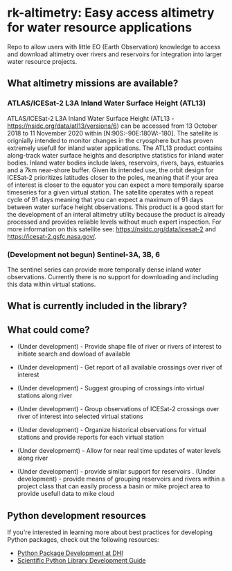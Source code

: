 # rk-altimetry: Easy access altimetry for water resource applications

Repo to allow users with little EO (Earth Observation) knowledge to access and download altimetry over rivers and reservoirs for integration into larger water resource projects.

## What altimetry missions are available?

### ATLAS/ICESat-2 L3A Inland Water Surface Height (ATL13)
ATLAS/ICESat-2 L3A Inland Water Surface Height (ATL13 - https://nsidc.org/data/atl13/versions/6) can be accessed from 13 October 2018 to 11 November 2020 within [N:90S:-90E:180W:-180]. The satellite is orignially intended to monitor changes in the cryosphere but has proven extremely usefull for inland water applications. The ATL13 product contains along-track water surface heights and descriptive statistics for inland water bodies. Inland water bodies include lakes, reservoirs, rivers, bays, estuaries and a 7km near-shore buffer. Given its intended use, the orbit design for ICESat-2 prioritizes latitudes closer to the poles, meaning that if your area of interest is closer to the equator you can expect a more temporally sparse timeseries for a given virtual station. The satellite operates with a repeat cycle of 91 days meaning that you can expect a maximum of 91 days between water surface height observations. This product is a good start for the development of an interal altimetry utility because the product is already processed and provides reliable levels without much expert inspection. For more information on this satellite see: https://nsidc.org/data/icesat-2 and https://icesat-2.gsfc.nasa.gov/.

### (Development not begun) Sentinel-3A, 3B, 6
The sentinel series can provide more temporally dense inland water observations. Currently there is no support for downloading and including this data within virtual stations.

## What is currently included in the library?

## What could come?
- (Under development) - Provide shape file of river or rivers of interest to initiate search and dowload of available
- (Under development) - Get report of all available crossings over river of interest
- (Under development) - Suggest grouping of crossings into virtual stations along river
- (Under development) - Group observations of ICESat-2 crossings over river of interest into selected virtual stations
- (Under development) - Organize historical observations for virtual stations and provide reports for each virtual station
- (Under developmemt) - Allow for near real time updates of water levels along river

- (Under development) - provide similar support for reservoirs
. (Under development) - provide means of grouping reservoirs and rivers within a project class that can easily process a basin or mike project area to provide usefull data to mike cloud

## Python development resources

If you're interested in learning more about best practices for developing Python packages, check out the following resources:

- [Python Package Development at DHI](https://dhi.github.io/python-package-development/)
- [Scientific Python Library Development Guide](https://learn.scientific-python.org/development/)
